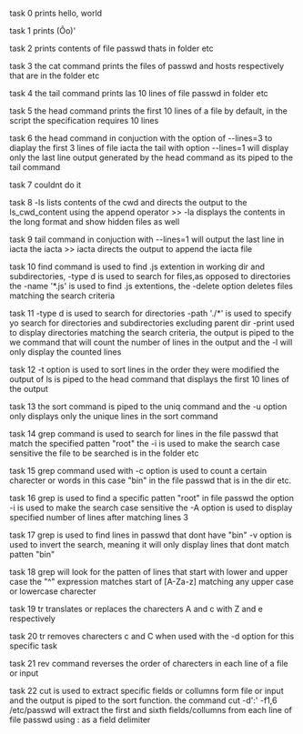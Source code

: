 task 0
prints hello, world

task 1
prints (Ôo)'

task 2
prints contents of file passwd thats in folder etc

task 3
the cat command prints the files of passwd and hosts respectively that are in the folder etc

task 4
the tail command prints las 10 lines of file passwd in folder etc

task 5
the head command prints the first 10 lines of a file by default, in the script the specification requires 10 lines

task 6 
the head command in conjuction with the option of --lines=3 to diaplay the first 3 lines of file iacta the 
tail with option --lines=1 will display only the last line output generated by the head command as its piped to the tail command

task 7
couldnt do it

task 8
-ls lists contents of the cwd and directs the output to the ls_cwd_content using the append operator >> 
-la displays the contents in the long format and show hidden files as well

task 9
tail command in conjuction with --lines=1 will output the last line in iacta the iacta >> iacta directs the output to append the iacta file

task 10
find command is used to find .js extention in working dir and subdirectories, -type d is used to search for files,as opposed to directories
the -name '*.js' is used to find .js extentions, the -delete option deletes files matching the search criteria

task 11
-type d is used to search for directories -path './*' is used to specify yo search for directories and subdirectories excluding parent dir
-print used to display directories matching the search criteria, the output is piped to the we command that will count the number of lines in 
the output and the -l will only display the counted lines

task 12
-t option is used to sort lines in the order they were modified the output of ls is piped to the head command that displays the first 10 lines of the 
output

task 13
the sort command is piped to the  uniq command and the -u option only displays only the unique lines in the sort command

task 14
grep command is used to search for lines in the file passwd that match the specified patten "root" the -i is used to make the search case sensitive the
file to be searched is in the folder etc

task 15
grep command used with -c option is used to count a certain charecter or words in this case "bin" in the file passwd that is in the dir etc.

task 16
grep is used to find a specific patten "root" in file passwd the option -i is used to make the search case sensitive the -A option is used to display 
specified number of lines  after matching lines 3

task 17
grep is used to find lines in passwd that dont have "bin" -v option is used to invert the search, meaning it will only display lines that dont match patten "bin"

task 18
grep will look for the patten of lines that start with lower and upper case the "^" expression matches start of [A-Za-z] matching any upper case or lowercase charecter

task 19
tr translates or replaces the charecters A and c with Z and e respectively

task 20
tr removes charecters c and C when used with the -d option for this specific task

task 21
rev command reverses the order of charecters in each line of a file or input

task 22 
cut is used to extract specific fields or collumns form file or input and the output is piped to the sort function.
the command cut -d':' -f1,6 /etc/passwd will extract the first and sixth fields/collumns from each line of file passwd 
using : as a field delimiter

